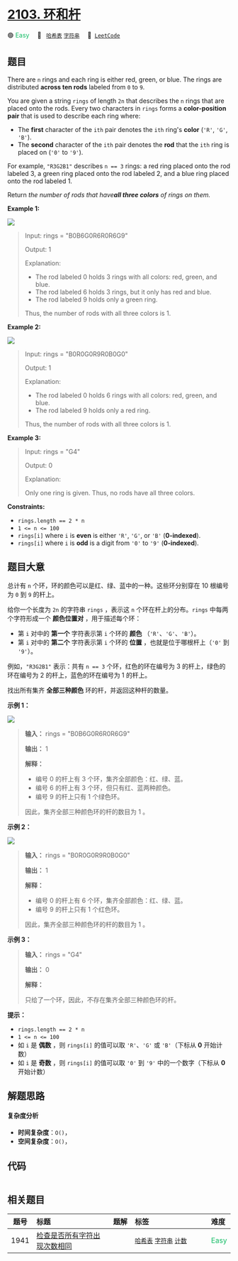 # [2103. 环和杆](https://leetcode.com/problems/rings-and-rods)

🟢 <font color=#15bd66>Easy</font>&emsp; 🔖&ensp; [`哈希表`](/outline/tag/hash-table.md) [`字符串`](/outline/tag/string.md)&emsp; 🔗&ensp;[`LeetCode`](https://leetcode.com/problems/rings-and-rods)

## 题目

There are `n` rings and each ring is either red, green, or blue. The rings are
distributed **across ten rods** labeled from `0` to `9`.

You are given a string `rings` of length `2n` that describes the `n` rings
that are placed onto the rods. Every two characters in `rings` forms a
**color-position pair** that is used to describe each ring where:

  * The **first** character of the `ith` pair denotes the `ith` ring's **color** (`'R'`, `'G'`, `'B'`).
  * The **second** character of the `ith` pair denotes the **rod** that the `ith` ring is placed on (`'0'` to `'9'`).

For example, `"R3G2B1"` describes `n == 3` rings: a red ring placed onto the
rod labeled 3, a green ring placed onto the rod labeled 2, and a blue ring
placed onto the rod labeled 1.

Return _the number of rods that have**all three colors** of rings on them._



**Example 1:**

![](https://assets.leetcode.com/uploads/2021/11/23/ex1final.png)

> Input: rings = "B0B6G0R6R0R6G9"
> 
> Output: 1
> 
> Explanation: 
> - The rod labeled 0 holds 3 rings with all colors: red, green, and blue.
> - The rod labeled 6 holds 3 rings, but it only has red and blue.
> - The rod labeled 9 holds only a green ring.
> 
> Thus, the number of rods with all three colors is 1.

**Example 2:**

![](https://assets.leetcode.com/uploads/2021/11/23/ex2final.png)

> Input: rings = "B0R0G0R9R0B0G0"
> 
> Output: 1
> 
> Explanation: 
> - The rod labeled 0 holds 6 rings with all colors: red, green, and blue.
> - The rod labeled 9 holds only a red ring.
> 
> Thus, the number of rods with all three colors is 1.

**Example 3:**

> Input: rings = "G4"
> 
> Output: 0
> 
> Explanation: 
> 
> Only one ring is given. Thus, no rods have all three colors.

**Constraints:**

  * `rings.length == 2 * n`
  * `1 <= n <= 100`
  * `rings[i]` where `i` is **even** is either `'R'`, `'G'`, or `'B'` (**0-indexed**).
  * `rings[i]` where `i` is **odd** is a digit from `'0'` to `'9'` (**0-indexed**).


## 题目大意

总计有 `n` 个环，环的颜色可以是红、绿、蓝中的一种。这些环分别穿在 10 根编号为 `0` 到 `9` 的杆上。

给你一个长度为 `2n` 的字符串 `rings` ，表示这 `n` 个环在杆上的分布。`rings` 中每两个字符形成一个 **颜色位置对**
，用于描述每个环：

  * 第 `i` 对中的 **第一个** 字符表示第 `i` 个环的 **颜色** （`'R'`、`'G'`、`'B'`）。
  * 第 `i` 对中的 **第二个** 字符表示第 `i` 个环的 **位置** ，也就是位于哪根杆上（`'0'` 到 `'9'`）。

例如，`"R3G2B1"` 表示：共有 `n == 3` 个环，红色的环在编号为 3 的杆上，绿色的环在编号为 2 的杆上，蓝色的环在编号为 1 的杆上。

找出所有集齐 **全部三种颜色** 环的杆，并返回这种杆的数量。



**示例 1：**

![](https://assets.leetcode.com/uploads/2021/11/23/ex1final.png)

> 
> 
> 
> 
> 
> **输入：** rings = "B0B6G0R6R0R6G9"
> 
> **输出：** 1
> 
> **解释：**
> - 编号 0 的杆上有 3 个环，集齐全部颜色：红、绿、蓝。
> - 编号 6 的杆上有 3 个环，但只有红、蓝两种颜色。
> - 编号 9 的杆上只有 1 个绿色环。
> 
> 因此，集齐全部三种颜色环的杆的数目为 1 。
> 
> 

**示例 2：**

![](https://assets.leetcode.com/uploads/2021/11/23/ex2final.png)

> 
> 
> 
> 
> 
> **输入：** rings = "B0R0G0R9R0B0G0"
> 
> **输出：** 1
> 
> **解释：**
> - 编号 0 的杆上有 6 个环，集齐全部颜色：红、绿、蓝。
> - 编号 9 的杆上只有 1 个红色环。
> 
> 因此，集齐全部三种颜色环的杆的数目为 1 。
> 
> 

**示例 3：**

> 
> 
> 
> 
> 
> **输入：** rings = "G4"
> 
> **输出：** 0
> 
> **解释：**
> 
> 只给了一个环，因此，不存在集齐全部三种颜色环的杆。
> 
> 



**提示：**

  * `rings.length == 2 * n`
  * `1 <= n <= 100`
  * 如 `i` 是 **偶数** ，则 `rings[i]` 的值可以取 `'R'`、`'G'` 或 `'B'`（下标从 **0** 开始计数）
  * 如 `i` 是 **奇数** ，则 `rings[i]` 的值可以取 `'0'` 到 `'9'` 中的一个数字（下标从 **0** 开始计数）


## 解题思路

#### 复杂度分析

- **时间复杂度**：`O()`，
- **空间复杂度**：`O()`，

## 代码

```javascript

```

## 相关题目

<!-- prettier-ignore -->
| 题号 | 标题 | 题解 | 标签 | 难度 |
| :------: | :------ | :------: | :------ | :------ |
| 1941 | [检查是否所有字符出现次数相同](https://leetcode.com/problems/check-if-all-characters-have-equal-number-of-occurrences) |  |  [`哈希表`](/outline/tag/hash-table.md) [`字符串`](/outline/tag/string.md) [`计数`](/outline/tag/counting.md) | <font color=#15bd66>Easy</font> |

<style>
.blue {
    background-color: #096dd9;
    padding: 0.25rem 0.5rem;
    margin: 0;
    font-size: 0.85em;
    border-radius: 3px;
    color: white;
    font-weight: 500;
}
table th:first-of-type { width: 10%; }
table th:nth-of-type(2) { width: 35%; }
table th:nth-of-type(3) { width: 10%; }
table th:nth-of-type(4) { width: 35%; }
table th:nth-of-type(5) { width: 10%; }
</style>
